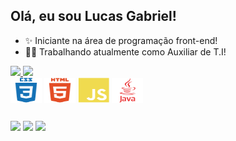 <!--
  windows + ponto -> Mostra todos os emojes!
-->

## Olá, eu sou Lucas Gabriel!

  - ✨ Iniciante na área de programação front-end!
  - 🐱‍👤 Trabalhando atualmente como Auxiliar de T.I!
  
<div>
    <a href="https://beacons.ai/Mr-kzen"> 
      <img height="180em" src="https://github-readme-stats.vercel.app/api?username=Mr-kzen&show_icons=true&theme=synthwave" />
      <img height="180em" src="https://github-readme-stats.vercel.app/api/top-langs/?username=Mr-kzen&layout=compact&langs_count=16&theme=dracula" />
    </a>
</div>

<div>
  <!--Icone de Css3-->
  <img align="center" alt="Lucas.css3" height="40" width="50" src="https://github.com/devicons/devicon/blob/master/icons/css3/css3-plain-wordmark.svg" />
  <!--Icone de HTML5-->
  <img align="center" alt="Lucas.html5" height="40" width="50" src="https://github.com/devicons/devicon/blob/master/icons/html5/html5-plain-wordmark.svg" />
  <!--Icone de Java Script-->
  <img align="center" alt="Lucas.JavaScript" height="40" width="50" src="https://github.com/devicons/devicon/blob/master/icons/javascript/javascript-plain.svg" />
  <!--Icone de Java-->
  <img align="center" alt="Lucas.Java" height="40" width="50" src="https://github.com/devicons/devicon/blob/master/icons/java/java-plain-wordmark.svg" />
</div>

##

<div>
  <!--Facebook-->
  <a href:"https://www.facebook.com/profile.php?id=100004124822784" target="_blank"><img src="https://img.shields.io/badge/Facebook-1877F2?style=for-the-badge&logo=facebook&logoColor=white" target="_blank"></a>
  <!--Intagram-->
  <a href="https://www.instagram.com/gabrilukaszen/" target="_blank"><img src="https://img.shields.io/badge/Instagram-E4405F?style=for-the-badge&logo=instagram&logoColor=white" target="_blank"></a>
  <!--Linkedin-->
  <a href="https://www.linkedin.com/in/lucas-gabriel-silva-oliveira-985130162/" target="_blank"><img src="https://img.shields.io/badge/LinkedIn-0077B5?style=for-the-badge&logo=linkedin&logoColor=whitehttps://www.linkedin.com/in/lucas-gabriel-silva-oliveira-985130162/" target="_blank"></a>
<div>
